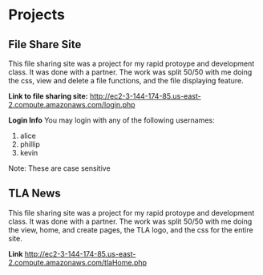 # Projects


## File Share Site

This file sharing site was a project for my rapid protoype and development class. It was done with a partner. The work was split 50/50 with me doing the css, view and delete a file functions, and the file displaying feature.

**Link to file sharing site:**
http://ec2-3-144-174-85.us-east-2.compute.amazonaws.com/login.php

**Login Info**
You may login with any of the following usernames: 
1. alice
2. phillip
3. kevin

Note: These are case sensitive



## TLA News

This file sharing site was a project for my rapid protoype and development class. It was done with a partner. The work was split 50/50 with me doing the view, home, and create pages, the TLA logo, and the css for the entire site.

**Link**
http://ec2-3-144-174-85.us-east-2.compute.amazonaws.com/tlaHome.php

